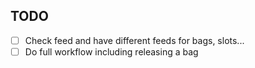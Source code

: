 ## TODO
- [ ] Check feed and have different feeds for bags, slots...
- [ ] Do full workflow including releasing a bag
